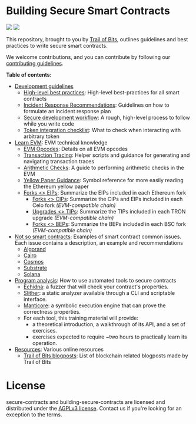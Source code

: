 # Building Secure Smart Contracts

![](https://github.com/crytic/building-secure-contracts/workflows/CI/badge.svg) ![](https://github.com/crytic/building-secure-contracts/workflows/Echidna/badge.svg)

This repository, brought to you by [Trail of Bits](https://www.trailofbits.com/), outlines guidelines and best practices to write secure smart contracts.

We welcome contributions, and you can contribute by following our [contributing guidelines](https://github.com/crytic/building-secure-contracts/blob/master/CONTRIBUTING.md).

**Table of contents:**

- [Development guidelines](./development-guidelines)
  - [High-level best practices](./development-guidelines/guidelines.md): High-level best-practices for all smart contracts
  - [Incident Response Recommendations](./development-guidelines/incident_response.md): Guidelines on how to formulate an incident response plan
  - [Secure development workflow](./development-guidelines/workflow.md): A rough, high-level process to follow while you write code
  - [Token integration checklist](./development-guidelines/token_integration.md): What to check when interacting with arbitrary token
- [Learn EVM](./learn_evm): EVM technical knowledge
  - [EVM Opcodes](./learn_evm/evm_opcodes.md): Details on all EVM opcodes
  - [Transaction Tracing](./learn_evm/tracing.md): Helper scripts and guidance for generating and navigating transaction traces
  - [Arithmetic Checks](./learn_evm/arithmetic-checks.md): A guide to performing arithmetic checks in the EVM
  - [Yellow Paper Guidance](./learn_evm/yellow-paper.md): Symbol reference for more easily reading the Ethereum yellow paper
  - [Forks <> EIPs](./learn_evm/eips_forks.md): Summarize the EIPs included in each Ethereum fork
    - [Forks <> CIPs](./learn_evm/cips_forks.md): Summarize the CIPs and EIPs included in each Celo fork _(EVM-compatible chain)_
    - [Upgrades <> TIPs](./learn_evm/tips_upgrades.md): Summarize the TIPs included in each TRON upgrade _(EVM-compatible chain)_
    - [Forks <> BEPs](./learn_evm/beps_forks.md): Summarize the BEPs included in each BSC fork _(EVM-compatible chain)_
- [Not so smart contracts](./not-so-smart-contracts): Examples of smart contract common issues. Each issue contains a description, an example and recommendations
  - [Algorand](./not-so-smart-contracts/algorand)
  - [Cairo](./not-so-smart-contracts/cairo)
  - [Cosmos](./not-so-smart-contracts/cosmos)
  - [Substrate](./not-so-smart-contracts/substrate)
  - [Solana](./not-so-smart-contracts/solana)
- [Program analysis](./program-analysis): How to use automated tools to secure contracts
  - [Echidna](./program-analysis/echidna): a fuzzer that will check your contract's properties.
  - [Slither](./program-analysis/slither): a static analyzer available through a CLI and scriptable interface.
  - [Manticore](./program-analysis/manticore): a symbolic execution engine that can prove the correctness properties.
  - For each tool, this training material will provide:
    - a theoretical introduction, a walkthrough of its API, and a set of exercises.
    - exercises expected to require ~two hours to practically learn its operation.
- [Resources](./resources): Various online resources
  - [Trail of Bits blogposts](./resources/tob_blogposts.md): List of blockchain related blogposts made by Trail of Bits

# License

secure-contracts and building-secure-contracts are licensed and distributed under the [AGPLv3 license](https://github.com/crytic/building-secure-contracts/blob/master/LICENSE). Contact us if you're looking for an exception to the terms.
